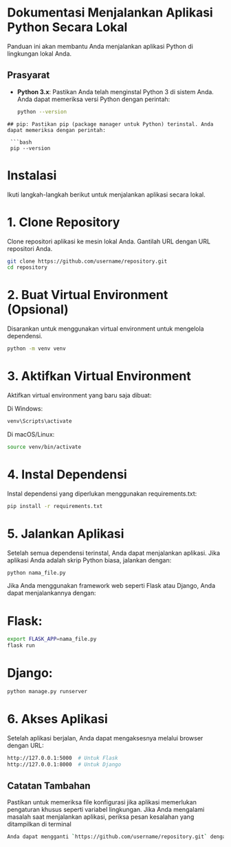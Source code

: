# Dokumentasi Menjalankan Aplikasi Python Secara Lokal

Panduan ini akan membantu Anda menjalankan aplikasi Python di lingkungan lokal Anda.

## Prasyarat

- **Python 3.x**: Pastikan Anda telah menginstal Python 3 di sistem Anda. Anda dapat memeriksa versi Python dengan perintah:

  ```bash
  python --version
  ```

````
## pip: Pastikan pip (package manager untuk Python) terinstal. Anda dapat memeriksa dengan perintah:

 ```bash
 pip --version
````

# Instalasi

Ikuti langkah-langkah berikut untuk menjalankan aplikasi secara lokal.

# 1. Clone Repository

Clone repositori aplikasi ke mesin lokal Anda. Gantilah URL dengan URL repositori Anda.

```bash
git clone https://github.com/username/repository.git
cd repository
```

# 2. Buat Virtual Environment (Opsional)

Disarankan untuk menggunakan virtual environment untuk mengelola dependensi.

```bash
python -m venv venv
```

# 3. Aktifkan Virtual Environment

Aktifkan virtual environment yang baru saja dibuat:

Di Windows:

```bash
venv\Scripts\activate
```

Di macOS/Linux:

```bash
source venv/bin/activate
```

# 4. Instal Dependensi

Instal dependensi yang diperlukan menggunakan requirements.txt:

```bash
pip install -r requirements.txt
```

# 5. Jalankan Aplikasi

Setelah semua dependensi terinstal, Anda dapat menjalankan aplikasi. Jika aplikasi Anda adalah skrip Python biasa, jalankan dengan:

```bash
python nama_file.py
```

Jika Anda menggunakan framework web seperti Flask atau Django, Anda dapat menjalankannya dengan:

# Flask:

```bash
export FLASK_APP=nama_file.py
flask run
```

# Django:

```bash
python manage.py runserver
```

# 6. Akses Aplikasi

Setelah aplikasi berjalan, Anda dapat mengaksesnya melalui browser dengan URL:

```bash
http://127.0.0.1:5000  # Untuk Flask
http://127.0.0.1:8000  # Untuk Django
```

## Catatan Tambahan

Pastikan untuk memeriksa file konfigurasi jika aplikasi memerlukan pengaturan khusus seperti variabel lingkungan.
Jika Anda mengalami masalah saat menjalankan aplikasi, periksa pesan kesalahan yang ditampilkan di terminal

```bash
Anda dapat mengganti `https://github.com/username/repository.git` dengan URL repositori Anda dan `nama_file.py` dengan nama file utama aplikasi Anda. Selamat mencoba!
```

